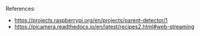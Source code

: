 References:
- https://projects.raspberrypi.org/en/projects/parent-detector/1
- https://picamera.readthedocs.io/en/latest/recipes2.html#web-streaming